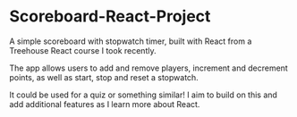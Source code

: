 # Scoreboard-React-Project
A simple scoreboard with stopwatch timer, built with React from a Treehouse React course I took recently. 

The app allows users to add and remove players, increment and decrement points, as well as start, stop and reset a stopwatch. 

It could be used for a quiz or something similar! I aim to build on this and add additional features as I learn more about React.

